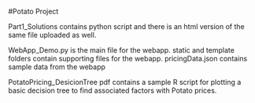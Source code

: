 #Potato Project 


Part1_Solutions contains python script and  there is an html version of the same file uploaded as well.

WebApp_Demo.py is the main file for the webapp. static and template folders contain supporting files for the webapp. pricingData.json contains sample data  from the webapp

PotatoPricing_DesicionTree pdf contains a sample R script for plotting a basic decision tree to find associated factors with Potato prices. 

